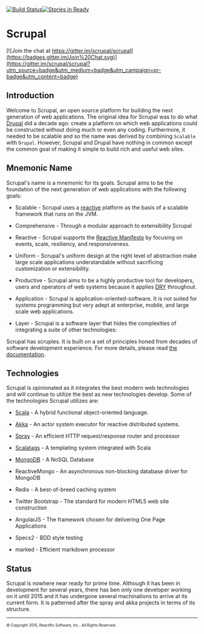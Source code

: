 [![Build Status](https://travis-ci.org/scrupal/scrupal.svg?branch=master)](https://travis-ci.org/scrupal/scrupal)[![Stories in Ready](https://badge.waffle.io/scrupal/scrupal.png?label=ready)](https://waffle.io/scrupal/scrupal)

# Scrupal

[![Join the chat at https://gitter.im/scrupal/scrupal](https://badges.gitter.im/Join%20Chat.svg)](https://gitter.im/scrupal/scrupal?utm_source=badge&utm_medium=badge&utm_campaign=pr-badge&utm_content=badge)

## Introduction
Welcome to  Scrupal, an open source platform for building the next generation of web applications. The original
idea for Scrupal was to do what [Drupal](https://drupal.org) did a decade ago: create a platform on which web
applications could be constructed without doing much or even any coding. Furthermore, it needed to be scalable and
so the name was derived by combining `Scalable` with `Drupal`. However, Scrupal and Drupal have nothing in common
except the common goal of making it simple to build rich and useful web sites.

## Mnemonic Name
Scrupal's name is a mnemonic for its goals. Scrupal aims to be the foundation of the next generation of web
applications with the following goals:

- Scalable - Scrupal uses a [reactive](http://www.reactivemanifesto.org/) platform as the basis of a scalable framework that runs on the JVM.

- Comprehensive - Through a modular approach to extensibility Scrupal

- Reactive - Scrupal supports the [Reactive Manifesto](http://www.reactivemanifesto.org/) by focusing on events, scale, resiliency, and responsiveness.

- Uniform - Scrupal's uniform design at the right level of abstraction make large scale applications understandable without sacrificing customization or extensibility.

- Productive - Scrupal aims to be a highly productive tool for developers, users and operators of web systems because it applies [DRY](http://en.wikipedia.org/wiki/Don't_repeat_yourself) throughout.

- Application - Scrupal is application-oriented-software. It is not suited for systems programming but very adept at enterprise, mobile, and large scale web applications.

- Layer - Scrupal is a software layer that hides the complexities of integrating a suite of other technologies:

Scrupal has scruples. It is built on a set of principles honed from decades of software development experience.
For more details, please read [the documentation](http://scrupal.org/docs).

## Technologies
Scrupal is opinionated as it integrates the best modern web technologies and will continue to utilize the best as
new technologies develop. Some of the technologies Scrupal utilizes are:

- [Scala](http://scala-lang.org/) - A hybrid functional object-oriented language.

- [Akka](http://akka.io/) - An actor system executor for reactive distributed systems.

- [Spray](http://spray.io/) - An efficient HTTP request/response router and processor

- [Scalatags](https://github.com/lihaoyi/scalatags) - A templating system integrated with Scala

- [MongoDB](http://www.mongodb.org/) - A NoSQL Database

- ReactiveMongo - An asynchronous non-blocking database driver for MongoDB

- Redis - A best-of-breed caching system

- Twitter Bootstrap - The standard for modern HTML5 web site construction

- AngularJS - The framework chosen for delivering One Page Applications

- Specs2 - BDD style testing

- marked - Efficient markdown processor

## Status

Scrupal is nowhere near ready for prime time. Although it has been in development for several years, there has ben only
one developer working on it until 2015 and it has undergone several machinations to arrive at its current form. It is
patterned after the spray and akka projects in terms of its structure.

- - -

<sub><sup>&copy; Copyright 2015, Reactific Software, Inc.. All Rights Reserved.</sup></sub>
